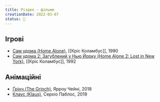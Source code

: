 ```yaml
---
title: Різдво - фільми
creationDate: 2022-03-07
status: 🌱
---
```

## Ігрові
- [Сам удома (Home Alone)](https://uk.m.wikipedia.org/wiki/%D0%A1%D0%B0%D0%BC_%D1%83%D0%B4%D0%BE%D0%BC%D0%B0_(%D1%84%D1%80%D0%B0%D0%BD%D1%88%D0%B8%D0%B7%D0%B0)), [[Кріс Коламбус]], 1990
- [Сам удома 2: Загублений у Нью Йорку (Home Alone 2: Lost in New York)](https://uk.m.wikipedia.org/wiki/%D0%A1%D0%B0%D0%BC_%D1%83%D0%B4%D0%BE%D0%BC%D0%B0_2:_%D0%97%D0%B0%D0%B3%D1%83%D0%B1%D0%BB%D0%B5%D0%BD%D0%B8%D0%B9_%D1%83_%D0%9D%D1%8C%D1%8E-%D0%99%D0%BE%D1%80%D0%BA%D1%83), [[Кріс Коламбус]], 1992

## Анімаційні
- [Ґрінч (The Grinch)](https://uk.m.wikipedia.org/wiki/%D2%90%D1%80%D1%96%D0%BD%D1%87_(%D1%84%D1%96%D0%BB%D1%8C%D0%BC)), Ярроу Чейні, 2018
- [Клаус (Klaus)](https://uk.m.wikipedia.org/wiki/%D0%9A%D0%BB%D0%B0%D1%83%D1%81_(%D1%84%D1%96%D0%BB%D1%8C%D0%BC)), Серхіо Паблос, 2019